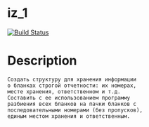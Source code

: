 # iz_1

[![Build Status](https://travis-ci.org/Sermelyan/iz_1.svg?branch=making-iz-1)](https://travis-ci.org/Sermelyan/iz_1)

# Description
    Создать структуру для хранения информации 
    о бланках строгой отчетности: их номерах,
    месте хранения, ответственном и т.д.
    Составить с ее использованием программу 
    разбиения всех бланков на пачки бланков с
    последовательными номерами (без пропусков),
    единым местом хранения и ответственным.